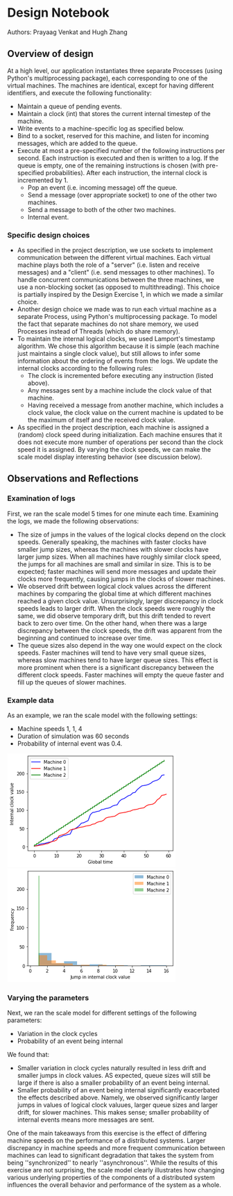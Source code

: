 # Design Notebook

Authors: Prayaag Venkat and Hugh Zhang

## Overview of design

At a high level, our application instantiates three separate Processes (using Python's multiprocessing package), each corresponding to one of the virtual machines. The machines are identical, except for having different identifiers, and execute the following functionality:
- Maintain a queue of pending events.
- Maintain a clock (int) that stores the current internal timestep of the machine.
- Write events to a machine-specific log as specified below.
- Bind to a socket, reserved for this machine, and listen for incoming messages, which are added to the queue.
- Execute at most a pre-specified number of the following instructions per second. Each instruction is executed and then is written to a log. If the queue is empty, one of the remaining instructions is chosen (with pre-specified probabilities). After each instruction, the internal clock is incremented by 1.
    - Pop an event (i.e. incoming message) off the queue.
    - Send a message (over appropriate socket) to one of the other two machines.
    - Send a message to both of the other two machines.
    - Internal event.

### Specific design choices

- As specified in the project description, we use sockets to implement communication between the different virtual machines. Each virtual machine plays both the role of a "server" (i.e. listen and receive messages) and a "client" (i.e. send messages to other machines). To handle concurrent communications between the three machines, we use a non-blocking socket (as opposed to multithreading). This choice is partially inspired by the Design Exercise 1, in which we made a similar choice. 
- Another design choice we made was to run each virtual machine as a separate Process, using Python's multiprocessing package. To model the fact that separate machines do not share memory, we used Processes instead of Threads (which do share memory).
- To maintain the internal logical clocks, we used Lamport's timestamp algorithm. We chose this algorithm because it is simple (each machine just maintains a single clock value), but still allows to infer some information about the ordering of events from the logs.  We update the internal clocks according to the following rules:
    - The clock is incremented before executing any instruction (listed above).
    - Any messages sent by a machine include the clock value of that machine.
    - Having received a message from another machine, which includes a clock value, the clock value on the current machine is updated to be the maximum of itself and the received clock value.
- As specified in the project description, each machine is assigned a (random) clock speed during initialization. Each machine ensures that it does not execute more number of operations per second than the clock speed it is assigned. By varying the clock speeds, we can make the scale model display interesting behavior (see discussion below). 


## Observations and Reflections

### Examination of logs

First, we ran the scale model 5 times for one minute each time. Examining the logs, we made the following observations:
- The size of jumps in the values of the logical clocks depend on the clock speeds. Generally speaking, the machines with faster clocks have smaller jump sizes, whereas the machines with slower clocks have larger jump sizes. When all machines have roughly similar clock speed, the jumps for all machines are small and similar in size. This is to be expected; faster machines will send more messages and update their clocks more frequently, causing jumps in the clocks of slower machines.
- We observed drift between logical clock values across the different machines by comparing the global time at which different machines reached a given clock value. Unsurprisingly, larger discrepancy in clock speeds leads to larger drift. When the clock speeds were roughly the same, we did observe temporary drift, but this drift tended to revert back to zero over time. On the other hand, when there was a large discrepancy between the clock speeds, the drift was apparent from the beginning and continued to increase over time.
- The queue sizes also depend in the way one would expect on the clock speeds. Faster machines will tend to have very small queue sizes, whereas slow machines tend to have larger queue sizes. This effect is more prominent when there is a significant discrepancy between the different clock speeds. Faster machines will empty the queue faster and fill up the queues of slower machines.


### Example data

As an example, we ran the scale model with the following settings:
- Machine speeds 1, 1, 4
- Duration of simulation was 60 seconds
- Probability of internal event was 0.4.

![Drift](drift.png)
![Jump](jump.png)


### Varying the parameters

Next, we ran the scale model for different settings of the following parameters:
- Variation in the clock cycles
- Probability of an event being internal

We found that:
- Smaller variation in clock cycles naturally resulted in less drift and smaller jumps in clock values. AS expected, queue sizes will still be large if there is also a smaller probability of an event being internal. 
- Smaller probability of an event being internal significantly exacerbated the effects described above. Namely, we observed significantly larger jumps in values of logical clock valuues, larger queue sizes and larger drift, for slower machines. This makes sense; smaller probability of internal events means more messages are sent.

One of the main takeaways from this exercise is the effect of differing machine speeds on the performance of a distributed systems. Larger discrepancy in machine speeds and more frequent communication between machines can lead to significant degradation that takes the system from being ''synchronized'' to nearly ''asynchronous''. While the results of this exercise are not surprising, the scale model clearly illustrates how changing various underlying properties of the components of a distributed system influences the overall behavior and performance of the system as a whole.

